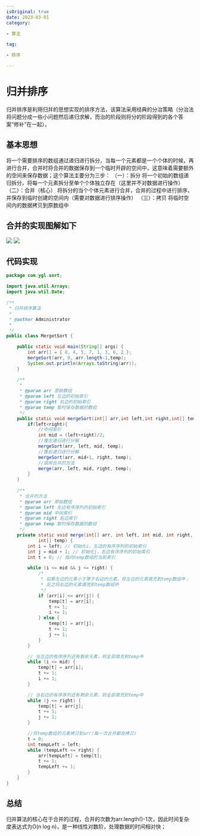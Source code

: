 ```yaml
---
isOriginal: true
date: 2023-03-01
category:

- 算法

tag:

- 排序

---
```


# 归并排序

归并排序是利用归并的思想实现的排序方法，该算法采用经典的分治策略（分治法将问题分成一些小问题然后递归求解，而治的阶段则将分的阶段得到的各个答案“修补”在一起）。
<!-- more -->

## 基本思想

将一个需要排序的数组通过递归进行拆分，当每一个元素都是一个个体的时候，再进行合并，合并时将合并的数据保存到一个临时开辟的空间中，这意味着需要额外的空间来保存数据；这个算法主要分为三步： （一）：拆分
将一个初始的数组递归拆分，将每一个元素拆分至单个个体独立存在（这里并不对数据进行操作） （二）：合并（核心） 将拆分的当个个体元素进行合并，合并的过程中进行排序，并保存到临时创建的空间内（需要对数据进行排序操作） （三）：拷贝
将临时空间内的数据拷贝到原数组中

## 合并的实现图解如下

![](https://qiniu.yanggl.cn/image/2301101204_1.png)
![](https://qiniu.yanggl.cn/image/2301101204_2.png)

## 代码实现

```java
package com.ygl.sort;

import java.util.Arrays;
import java.util.Date;

/**
 * 归并排序算法
 * 
 * @author Administrator
 * 
 */
public class MergetSort {

	public static void main(String[] args) {
		int arr[] = { 8, 4, 5, 7, 1, 3, 6, 2 };
		mergeSort(arr, 0, arr.length-1,temp);
		System.out.println(Arrays.toString(arr));
	}

	/**
	 * 
	 * @param arr 原始数组
	 * @param left 左边的初始索引
	 * @param right	右边的初始索引
	 * @param temp 暂时保存数据的数组
	 */
	public static void mergeSort(int[] arr,int left,int right,int[] temp){
		if(left<right){
			//中间索引
			int mid = (left+right)/2;	
			//像左递归进行分解
			mergeSort(arr, left, mid, temp);
			//像右递归进行分解
			mergeSort(arr, mid+1, right, temp);
			//调用合并的方法
			merge(arr, left, mid, right, temp);
		}
	}
	
	/**
	 * 合并的方法
	 * @param arr 原始数组
	 * @param left 左边有序序列的初始索引
	 * @param mid 中间索引
	 * @param right 右边索引
	 * @param temp 暂时保存数据的数组
	 */
	private static void merge(int[] arr, int left, int mid, int right,
			int[] temp) {
		int i = left; // 初始化i，左边的有序序列的初始索引
		int j = mid + 1; // 初始化j，右边有序序列的初始索引
		int t = 0; // 指向temp数组的当前索引

		while (i <= mid && j <= right) {
			/*
			 * 如果左边的元素小于等于右边的元素，将左边的元素填充到temp数组中； 
			 * 反之将右边的元素填充到temp数组中
			 */
			if (arr[i] <= arr[j]) {
				temp[t] = arr[i];
				t += 1;
				i += 1;
			} else {
				temp[t] = arr[j];
				t += 1;
				j += 1;
			}
		}

		// 当左边的有序序列还有剩余元素，则全部填充到temp中
		while (i <= mid) {
			temp[t] = arr[i];
			t += 1;
			i += 1;
		}

		// 当右边的有序序列还有剩余元素，则全部填充到temp中
		while (j <= right) {
			temp[t] = arr[j];
			t += 1;
			j += 1;
		}

		//将temp数组的元素拷贝到arr(每一次合并都会拷贝)
		t = 0;
		int tempLeft = left;
		while (tempLeft <= right) {
			arr[tempLeft] = temp[t];
			t += 1;
			tempLeft += 1;
		}
	}
}
```

## 总结

归并算法的核心在于合并的过程，合并的次数为arr.length()-1次，因此时间复杂度表达式为O(n log n)，是一种线性对数阶，处理数据的时间相对快；
